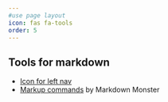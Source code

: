 ```yaml
---
#use page layout
icon: fas fa-tools
order: 5
---
```


## Tools for markdown
* <a href="https://www.w3schools.com/icons/icons_reference.asp">Icon for left nav</a>
* [Markup commands](https://markdownmonster.west-wind.com/docs/Markdown-Monster-Documentation/An-Introduction-to-Markdown.html) by Markdown Monster